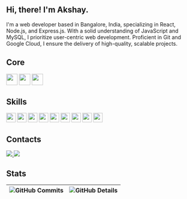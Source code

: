 ## Hi, there! I'm Akshay.
<p align="left">I'm a web developer based in Bangalore, India, specializing in React, Node.js, and Express.js. With a solid understanding of JavaScript and MySQL, I prioritize user-centric web development. Proficient in Git and Google Cloud, I ensure the delivery of high-quality, scalable projects.
</p>

## Core
<p align="left">
  <img src="https://img.shields.io/badge/-React-61DAFB?style=flat-square&logo=react&logoColor=black" height="30"/>
  <img src="https://img.shields.io/badge/-Node.js-339933?style=for-the-badge&logo=node.js&logoColor=white" height="30"/>
  <img src="https://img.shields.io/badge/-Express-000000?style=for-the-badge&logo=node.js&logoColor=white" height="30"/>
</p>

## Skills
<p align="left">
  <img src="https://img.shields.io/badge/Java-ED8B00?style=for-the-badge&logo=openjdk&logoColor=white" height="25"/>
  <img src="https://img.shields.io/badge/-MySQL-4479A1?style=flat-square&logo=mysql&logoColor=white" height="25"/>
  <img src="https://img.shields.io/badge/-React-61DAFB?style=flat-square&logo=react&logoColor=black" height="25"/>
  <img src="https://img.shields.io/badge/-JavaScript-F7DF1E?style=flat-square&logo=javascript&logoColor=black" height="25"/>
  <img src="https://img.shields.io/badge/-HTML5-E34F26?style=flat-square&logo=html5&logoColor=white" height="25"/>
  <img src="https://img.shields.io/badge/-CSS3-1572B6?style=flat-square&logo=css3&logoColor=white" height="25"/>
  <img src="https://img.shields.io/badge/Bootstrap-563D7C?style=for-the-badge&logo=bootstrap&logoColor=white" height="25"/>
  <img src="https://img.shields.io/badge/-Google_Cloud-4285F4?style=flat-square&logo=google-cloud&logoColor=white" height="25"/>
  <img src="https://img.shields.io/badge/-Git-F05032?style=flat-square&logo=git&logoColor=white" height="25"/>
</p>

## Contacts
<p align="left">
  <a href="mailto:akshayprasad510@gmail.com">
    <img src="https://img.shields.io/badge/gmail-ff0000.svg?&style=for-the-badge&logo=gmail&logoColor=white"/>
  </a>
  <a href="https://www.linkedin.com/in/akshay-prasad-1aa970247/">
    <img src="https://img.shields.io/badge/linkedin-%230077B5.svg?&style=for-the-badge&logo=linkedin&logoColor=white"/>
  </a>
</p>

## Stats

| ![GitHub Commits](https://github-readme-streak-stats.herokuapp.com/?user=akshayprasad25&theme=dark&ring=ff1000&currStreakNum=ffffff&hide_border=true) | ![GitHub Details](https://github-profile-summary-cards.vercel.app/api/cards/profile-details?username=akshayprasad25&theme=dark) |
|--|--|
